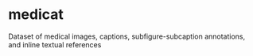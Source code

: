 # medicat
Dataset of medical images, captions, subfigure-subcaption annotations, and inline textual references
